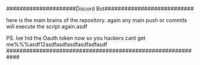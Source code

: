 #####################Discord Bot###########################

here is the main brains of the repository.
again
any main push or commits will execute the script again.asdf

PS. Ive hid the Oauth token now so you hackers cant get me%%%asdf12asdfasdfasdfasdfadfasdf
############################################################
